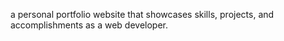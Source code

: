 a personal portfolio website that showcases  skills, projects, and accomplishments as a web developer. 

